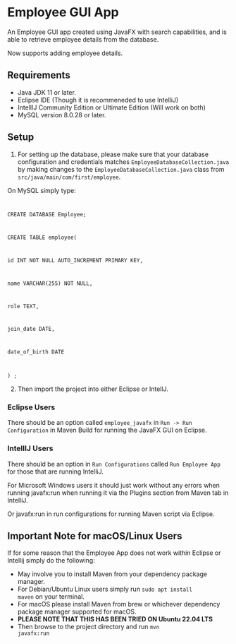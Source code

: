 # Employee GUI App
An Employee GUI app created using JavaFX with search capabilities, and is able to retrieve employee details from the database.


Now supports adding employee details.

## Requirements 
- Java JDK 11 or later.
- Eclipse IDE (Though it is recommeneded to use IntelliJ)
- IntellIJ Community Edition or Ultimate Edition (Will work on both)
- MySQL version 8.0.28 or later.

## Setup
1) For setting up the database, please make sure that your database configuration and credentials matches <code>EmployeeDatabaseCollection.java</code> by making changes to the <code>EmployeeDatabaseCollection.java</code> class from <code>src/java/main/com/first/employee</code>.

On MySQL simply type:
<code>

CREATE DATABASE Employee;

CREATE TABLE employee(

id INT NOT NULL AUTO_INCREMENT PRIMARY KEY,
  
name VARCHAR(255) NOT NULL,
  
role TEXT,
  
join_date DATE,
  
date_of_birth DATE

) ;
</code>

2) Then import the project into either Eclipse or IntellJ.

### Eclipse Users
There should be an option called <code>employee_javafx</code> in <code>Run -> Run Configuration</code> in Maven Build for running the JavaFX GUI on Eclipse.

### IntellIJ Users
There should be an option in <code>Run Configurations</code> called <code>Run Employee App</code> for those that are running IntelliJ.

For Microsoft Windows users it should just work without any errors when running javafx:run when running it via the Plugins section from Maven tab in IntelliJ.

Or javafx:run in run configurations for running Maven script via Eclipse.

## Important Note for macOS/Linux Users
If for some reason that the Employee App does not work within Eclipse or Intellij simply do the following:

- May involve you to install Maven from your dependency package manager.
- For Debian/Ubuntu Linux users simply run <code>sudo apt install maven</code> on your terminal.
- For macOS please install Maven from brew or whichever dependency package manager supported for macOS.
- **PLEASE NOTE THAT THIS HAS BEEN TRIED ON Ubuntu 22.04 LTS**
- Then browse to the project directory and run <code>mvn javafx:run</code>
